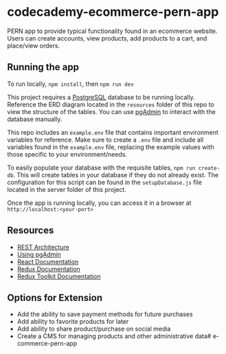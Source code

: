 # codecademy-ecommerce-pern-app
PERN app to provide typical functionality found in an ecommerce website.  Users can create accounts, view products, add products to a cart, and place/view orders.

## Running the app
To run locally, `npm install`, then `npm run dev`

This project requires a [PostgreSQL](https://www.postgresql.org/) database to be running locally.  Reference the ERD diagram located in the `resources` folder of this repo to view the structure of the tables.  You can use [pgAdmin](https://www.pgadmin.org/) to interact with the database manually. 

This repo includes an `example.env` file that contains important environment variables for reference.  Make sure to create a `.env` file and include all variables found in the `example.env` file, replacing the example values with those specific to your environment/needs.

To easily populate your database with the requisite tables, `npm run create-db`.  This will create tables in your database if they do not already exist.  The configuration for this script can be found in the  `setupDatabase.js` file located in the server folder of this project.

Once the app is running locally, you can access it in a browser at `http://localhost:<your-port>`

## Resources
- [REST Architecture](https://www.codecademy.com/articles/what-is-rest)
- [Using pgAdmin](https://www.pgadmin.org/docs/pgadmin4/development/getting_started.html)
- [React Documentation](https://reactjs.org/docs/getting-started.html)
- [Redux Documentation](https://redux.js.org/)
- [Redux Toolkit Documentation](https://redux-toolkit.js.org/)

## Options for Extension
- Add the ability to save payment methods for future purchases
- Add ability to favorite products for later
- Add ability to share product/purchase on social media
- Create a CMS for managing products and other administrative data# e-commerce-pern-app
